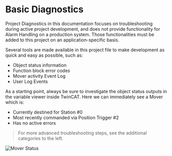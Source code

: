 
# Basic Diagnostics

Project Diagnostics in this documentation focuses on troubleshooting during active project development, and does not provide functionality for Alarm Handling on a production system. Those functionalities must be added to this project on an application-specific basis.

Several tools are made available in this project file to make development as quick and easy as possible, such as:

- Object status information
- Function block error codes
- Mover activity Event Log
- User Log Events

As a starting point, always be sure to investigate the object status outputs in the variable viewer inside TwinCAT. Here we can immediately see a Mover which is:

- Currently destined for Station #0
- Most recently commanded via Position Trigger #2
- Has no active errors

> For more advanced troubleshooting steps, see the additional categories to the left.

![Mover Status](../../Images/MoverStatus.png)
